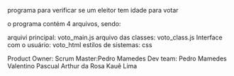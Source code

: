 programa para verificar se um eleitor tem idade para votar

o programa contém 4 arquivos, sendo:

arquivi principal: voto_main.js
arquivo das classes: voto_class.js
Interface com o usuário: voto_html
estilos de sistemas: css

Product Owner:
Scrum Master:Pedro Mamedes
Dev team:
  Pedro Mamedes
  Valentino Pascual
  Arthur da Rosa
  Kauê Lima
